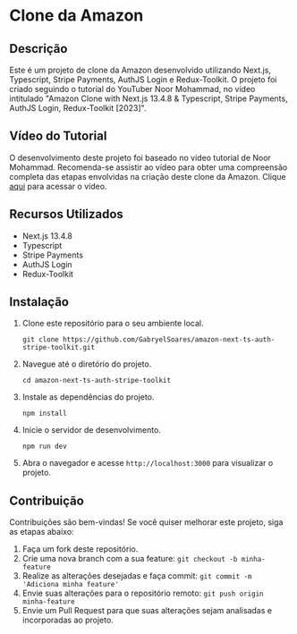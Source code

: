 # Clone da Amazon

## Descrição

Este é um projeto de clone da Amazon desenvolvido utilizando Next.js, Typescript, Stripe Payments, AuthJS Login e Redux-Toolkit. O projeto foi criado seguindo o tutorial do YouTuber Noor Mohammad, no vídeo intitulado "Amazon Clone with Next.js 13.4.8 & Typescript, Stripe Payments, AuthJS Login, Redux-Toolkit [2023]".

## Vídeo do Tutorial

O desenvolvimento deste projeto foi baseado no vídeo tutorial de Noor Mohammad. Recomenda-se assistir ao vídeo para obter uma compreensão completa das etapas envolvidas na criação deste clone da Amazon. Clique [aqui](https://youtu.be/vviFia-Stqk) para acessar o vídeo.

## Recursos Utilizados

- Next.js 13.4.8
- Typescript
- Stripe Payments
- AuthJS Login
- Redux-Toolkit

## Instalação

1. Clone este repositório para o seu ambiente local.
   ```shell
   git clone https://github.com/GabryelSoares/amazon-next-ts-auth-stripe-toolkit.git
   ```

2. Navegue até o diretório do projeto.
   ```shell
   cd amazon-next-ts-auth-stripe-toolkit
   ```

3. Instale as dependências do projeto.
   ```shell
   npm install
   ```

4. Inicie o servidor de desenvolvimento.
   ```shell
   npm run dev
   ```

5. Abra o navegador e acesse `http://localhost:3000` para visualizar o projeto.

## Contribuição

Contribuições são bem-vindas! Se você quiser melhorar este projeto, siga as etapas abaixo:

1. Faça um fork deste repositório.
2. Crie uma nova branch com a sua feature: `git checkout -b minha-feature`
3. Realize as alterações desejadas e faça commit: `git commit -m 'Adiciona minha feature'`
4. Envie suas alterações para o repositório remoto: `git push origin minha-feature`
5. Envie um Pull Request para que suas alterações sejam analisadas e incorporadas ao projeto.
